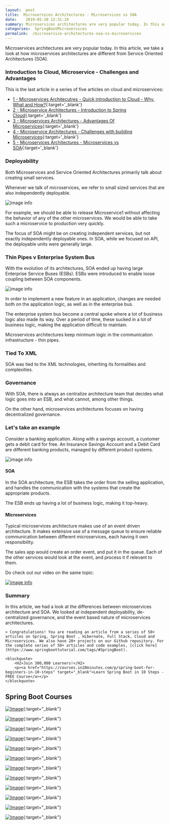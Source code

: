 ```yaml
---
layout:  post
title:  Microservices Architectures - Microservices vs SOA
date:    2019-05-10 12:31:19
summary: Microservices architectures are very popular today. In this article, we take a look at how microservices architectures are different from Service Oriented Architectures (SOA).
categories:  SpringBootMicroservices
permalink:  /microservice-architectures-soa-vs-microservices
---
```


Microservices architectures are very popular today. In this article, we take a look at how microservices architectures are different from Service Oriented Architectures (SOA).

### Introduction to Cloud, Microservice - Challenges and Advantages

This is the last article in a series of five articles on cloud and microservices:
- [1 - Microservices Architecutres - Quick introduction to Cloud - Why, What and How?](/introduction-to-cloud){:target='_blank'}
- [2 - Microservice Architectures - Introduction to Spring Cloud](/introduction-to-spring-cloud){:target='_blank'}
- [3 - Microservices Architectures - Advantages Of Microservices](/microservice-architectures-advantages-of-microservices){:target='_blank'}
- [4 - Microservice Architectures - Challenges with building Microservices](/microservice-architectures-challenges-with-microservices){:target='_blank'}
- [5 - Microservices Architectures - Microservices vs SOA](/microservice-architectures-soa-vs-microservices){:target='_blank'}


### Deployability

Both Microservices and Service Oriented Architectures primarily talk about creating small services. 

Whenever we talk of microservices, we refer to small sized services that are also independently deployable.

![image info](images/Capture-065-02.png)

For example, we should be able to release Microservice1 without affecting the behavior of any of the other microservices. We would be able to take such a microservice to production very quickly. 

The focus of SOA might be on creating independent services, but not exactly independently deployable ones. In SOA, while we focused on API, the deployable units were generally large.

### Thin Pipes v Enterprise System Bus

With the evolution of its architectures, SOA ended up having large Enterprise Service Buses (ESBs). ESBs were introduced to enable loose coupling between SOA components. 

![image info](images/Capture-065-03.png)

In order to implement a new feature in an application, changes are needed both on the application logic, as well as in the enterprise bus. 

The enterprise system bus become a central spoke where a lot of business logic also made its way. Over a period of time, these sucked in a lot of business logic, making the application difficult to maintain. 

Microservices architectures keep minimum logic in the communication infrastructure - thin pipes.

### Tied To XML

SOA was tied to the XML technologies, inheriting its formalities and complexities.

### Governance

With SOA, there is always an centralize architecture team that decides what logic goes into an ESB, and what cannot, among other things.

On the other hand, microservices architectures focuses on having decentralized governance.

### Let's take an example

Consider a banking application. Along with a savings account, a customer gets a debit card for free. An Insurance Savings Account and a Debit Card are different banking products, managed by different product systems.

![image info](images/Capture-065-03.png)

#### SOA

In the SOA architecture, the ESB takes the order from the selling application, and handles the communication with the systems that create the appropriate products. 

The ESB ends up having a lot of business logic, making it top-heavy.

#### Microservices

Typical microservices architecture makes use of an event driven architecture. It makes extensive use of a message queue to ensure reliable communication between different microservices, each having it own responsibility. 

The sales app would create an order event, and put it in the queue. Each of the other services would look at the event, and process it if relevant to them.

Do check out our video on the same topic:

[![image info](images/Capture-065-01.png)](https://www.youtube.com/watch?v=Ng79aeXukDE)

### Summary

In this article, we had a look at the differences between microservices architecture and SOA. We  looked at independent deployability, de-centralized governance, and the event based nature of microservices architectures.

	> Congratulations! You are reading an article from a series of 50+ articles on Spring, Spring Boot , Hibernate, Full Stack, Cloud and Microservices. We also have 20+ projects on our Github repository. For the complete series of 50+ articles and code examples, [click here](https://www.springboottutorial.com/tags/#SpringBoot).

	<blockquote>
		<H2>Join 300,000 Learners!</H2>
		<p><a href="https://courses.in28minutes.com/p/spring-boot-for-beginners-in-10-steps" target="_blank">Learn Spring Boot in 10 Steps - FREE Course</a></p>
	</blockquote>


## Spring Boot Courses

[![Image](/images/Course-Go-Full-Stack-With-Spring-Boot-and-React.png "Go Full Stack with Spring Boot and React")](https://www.udemy.com/full-stack-application-with-spring-boot-and-react/?couponCode=SBT-2019){:target="_blank"}

[![Image](/images/Course-Go-Full-Stack-With-SpringBoot-And-Angular.png "Go Full Stack with Spring Boot and Angular")](https://www.udemy.com/full-stack-application-development-with-spring-boot-and-angular/?couponCode=SBT-2019){:target="_blank"}

[![Image](/images/Course-Master-Microservices-with-Spring-Boot-and-Spring-Cloud.png "Master Microservices with Spring Boot and Spring Cloud")](https://www.udemy.com/microservices-with-spring-boot-and-spring-cloud/?couponCode=SBT-2019){:target="_blank"}

[![Image](/images/Course-pivotal-cloud-foundry-pcf-deploying-spring-boot-apps.png "Deploying Spring Boot Microservices to Pivotal Cloud Foundry (PCF)")](https://www.udemy.com/course/learn-pivotal-cloud-foundry-pcf-deploying-spring-boot-apps/?couponCode=SBT-2019){:target="_blank"}

[![Image](/images/Course-Deploy-Java-Spring-Boot-Microservices-To-ECS.png "Deploying Spring Boot Microservices to AWS using ECS and AWS Fargate")](https://www.udemy.com/course/deploy-spring-microservices-to-aws-with-ecs-and-aws-fargate/?couponCode=SBT-2019){:target="_blank"}

[![Image](/images/Course-Deploy-Java-Spring-Boot-Apps-To-AWS.png "Deploying Spring Boot Apps to AWS using Elastic Beanstalk")](https://www.udemy.com/deploy-java-spring-boot-to-aws-amazon-web-service/?couponCode=SBT-2019){:target="_blank"}


[![Image](/images/Course-Master-Java-Web-Services-and-REST-API-with-Spring-Boot.png "Master Java Web Services and REST API with Spring Boot")](https://www.udemy.com/spring-web-services-tutorial/?couponCode=SBT-2019){:target="_blank"}

[![Image](/images/Course-Spring-Framework-Interview-Guide-200-Questions-Answers.png "Spring Framework Interview Guide - 200+ Questions & Answers")](https://www.udemy.com/spring-interview-questions-and-answers/?couponCode=SBT-2019){:target="_blank"}

[![Image](/images/Course-Learn-Spring-Boot-in-100-Steps---Beginner-to-Expert.png "Learn Spring Boot in 100 Steps - Beginner to Expert")](https://www.udemy.com/spring-boot-tutorial-for-beginners/?couponCode=SBT-2019){:target="_blank"}

[![Image](/images/Course-Spring-Framework-Master-Class---Beginner-to-Expert.png "Spring Master Class - Beginner to Expert")](https://www.udemy.com/spring-tutorial-for-beginners/?couponCode=SBT-2019){:target="_blank"}

[![Image](/images/Course-Master-Hibernate-and-JPA-with-Spring-Boot-in-100-Steps.png "Master Hibernate and JPA with Spring Boot in 100 Steps")](https://www.udemy.com/hibernate-jpa-tutorial-for-beginners-in-100-steps/?couponCode=SBT-2019){:target="_blank"}

[![Image](/images/Course-Master-Java-Unit-Testing-with-Spring-Boot-Mockito.png "Master Java Unit Testing with Spring Boot & Mockito")](https://www.udemy.com/learn-unit-testing-with-spring-boot/?couponCode=SBT-2019){:target="_blank"}

